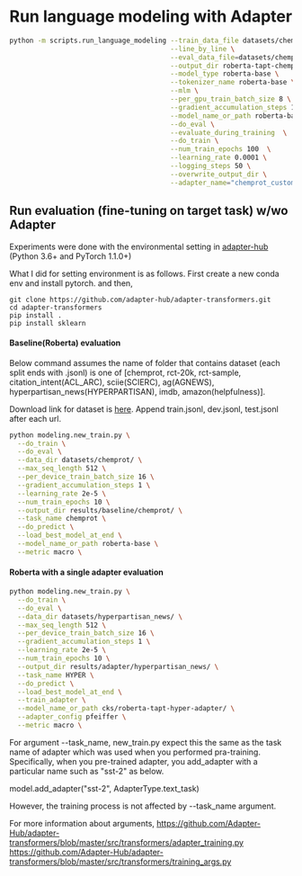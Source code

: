 # Run language modeling with Adapter

```bash
python -m scripts.run_language_modeling --train_data_file datasets/chemprot/train.txt \
                                        --line_by_line \
                                        --eval_data_file=datasets/chemprot/test.txt \
                                        --output_dir roberta-tapt-chemprot-adapter \
                                        --model_type roberta-base \
                                        --tokenizer_name roberta-base \
                                        --mlm \
                                        --per_gpu_train_batch_size 8 \
                                        --gradient_accumulation_steps 16  \
                                        --model_name_or_path roberta-base \
                                        --do_eval \
                                        --evaluate_during_training  \
                                        --do_train \
                                        --num_train_epochs 100  \
                                        --learning_rate 0.0001 \
                                        --logging_steps 50 \
                                        --overwrite_output_dir \
                                        --adapter_name="chemprot_custom_adapter"
```

## Run evaluation (fine-tuning on target task) w/wo Adapter
Experiments were done with the environmental setting in [adapter-hub](https://github.com/Adapter-Hub/adapter-transformers)
(Python 3.6+ and PyTorch 1.1.0+)

What I did for setting environment is as follows. First create a new conda env and install pytorch. and then,
```
git clone https://github.com/adapter-hub/adapter-transformers.git
cd adapter-transformers
pip install .
pip install sklearn
```

#### Baseline(Roberta) evaluation
Below command assumes the name of folder that contains dataset (each split ends with .jsonl) is one of [chemprot, rct-20k, rct-sample, citation_intent(ACL_ARC), sciie(SCIERC), ag(AGNEWS), hyperpartisan_news(HYPERPARTISAN), imdb, amazon(helpfulness)].

Download link for dataset is [here](https://github.com/allenai/dont-stop-pretraining/blob/master/environments/datasets.py). Append train.jsonl, dev.jsonl, test.jsonl after each url.
```bash
python modeling.new_train.py \
  --do_train \
  --do_eval \
  --data_dir datasets/chemprot/ \
  --max_seq_length 512 \
  --per_device_train_batch_size 16 \
  --gradient_accumulation_steps 1 \
  --learning_rate 2e-5 \
  --num_train_epochs 10 \
  --output_dir results/baseline/chemprot/ \
  --task_name chemprot \
  --do_predict \
  --load_best_model_at_end \
  --model_name_or_path roberta-base \
  --metric macro \
```

#### Roberta with a single adapter evaluation
```bash
python modeling.new_train.py \
  --do_train \
  --do_eval \
  --data_dir datasets/hyperpartisan_news/ \
  --max_seq_length 512 \
  --per_device_train_batch_size 16 \
  --gradient_accumulation_steps 1 \
  --learning_rate 2e-5 \
  --num_train_epochs 10 \
  --output_dir results/adapter/hyperpartisan_news/ \
  --task_name HYPER \
  --do_predict \
  --load_best_model_at_end \
  --train_adapter \
  --model_name_or_path cks/roberta-tapt-hyper-adapter/ \
  --adapter_config pfeiffer \
  --metric macro \
```
For argument --task_name, new_train.py expect this the same as the task name of adapter which was used when you performed pra-training. Specifically, when you pre-trained adapter, you add_adapter with a particular name such as "sst-2" as below.

model.add_adapter("sst-2", AdapterType.text_task)

However, the training process is not affected by --task_name argument. 

For more information about arguments,
https://github.com/Adapter-Hub/adapter-transformers/blob/master/src/transformers/adapter_training.py
https://github.com/Adapter-Hub/adapter-transformers/blob/master/src/transformers/training_args.py
